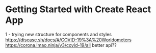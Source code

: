 # Getting Started with Create React App

1 - trying new structure for components and styles
https://disease.sh/docs/#/COVID-19%3A%20Worldometers
https://corona.lmao.ninja/v3/covid-19/all better api??